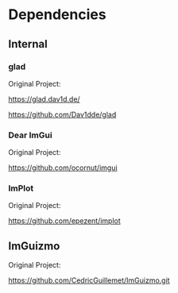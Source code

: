 # Dependencies

## Internal

### glad
Original Project:

https://glad.dav1d.de/

https://github.com/Dav1dde/glad

### Dear ImGui
Original Project:

https://github.com/ocornut/imgui

### ImPlot
Original Project:

https://github.com/epezent/implot

## ImGuizmo
Original Project:

https://github.com/CedricGuillemet/ImGuizmo.git